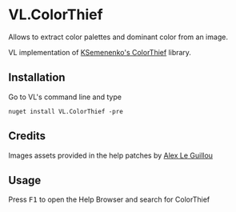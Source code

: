# VL.ColorThief

Allows to extract color palettes and dominant color from an image.

VL implementation of [KSemenenko's ColorThief](https://github.com/KSemenenko/ColorThief) library.

## Installation

Go to VL's command line and type

```
nuget install VL.ColorThief -pre
```

## Credits

Images assets provided in the help patches by [Alex Le Guillou](https://alexleguillou.com/)

## Usage

Press <kbd>F1</kbd> to open the Help Browser and search for ColorThief
